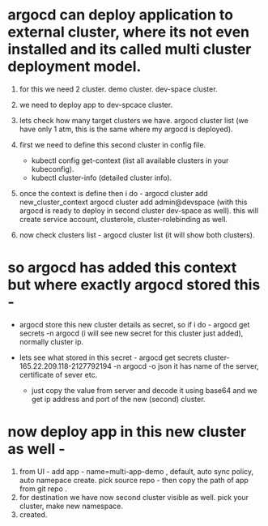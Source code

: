 # argocd can deploy application to external cluster, where its not even installed and its called multi cluster deployment model.
1. for this we need 2 cluster.
   demo cluster.
   dev-space cluster.

2. we need to deploy app to dev-spcace cluster.

3. lets check how many target clusters we have.
   argocd cluster list (we have only 1 atm, this is the same where my argocd is deployed).

4. first we need to define this second cluster in config file.
   - kubectl config get-context (list all available clusters in your kubeconfig).
   - kubectl cluster-info (detailed cluster info).

5. once the context is define then i do - 
   argocd cluster add new_cluster_context
   argocd cluster add admin@devspace (with this argocd is ready to deploy in second cluster dev-space as well).
   this will create service account, clusterole, cluster-rolebinding as well.

6. now check clusters list - argocd cluster list (it will show both clusters).

# so argocd has added this context but where exactly argocd stored this - 
- argocd store this new cluster details as secret, so if i do - 
  argocd get secrets -n argocd (i will see new secret for this cluster just added), normally cluster ip.

- lets see what stored in this secret - 
  argocd get secrets cluster-165.22.209.118-2127792194 -n argocd -o json 
  it has name of the server, certificate of sever etc.
  - just copy the value from server and decode it using base64 and we get ip address and port of the new (second) cluster.

# now deploy app in this new cluster as well - 
1. from UI - add app - name=multi-app-demo , default, auto sync policy, auto namepace create.
   pick source repo - then copy the path of app from git repo .
2. for destination we have now second cluster visible as well.
   pick your cluster, make new namespace.
3. created.
   



